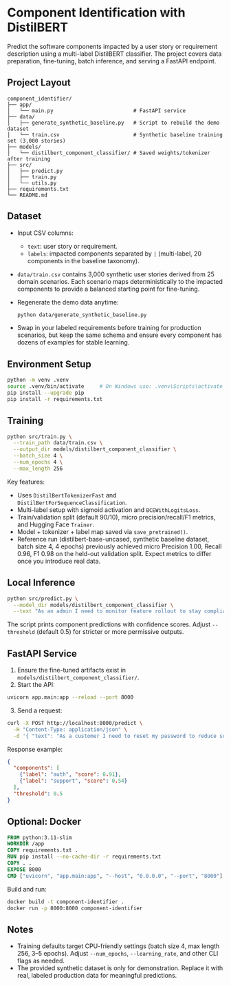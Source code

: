# Component Identification with DistilBERT

Predict the software components impacted by a user story or requirement description using a multi-label DistilBERT classifier. The project covers data preparation, fine-tuning, batch inference, and serving a FastAPI endpoint.

## Project Layout

```
component_identifier/
├── app/
│   └── main.py                          # FastAPI service
├── data/
│   ├── generate_synthetic_baseline.py   # Script to rebuild the demo dataset
│   └── train.csv                        # Synthetic baseline training set (3,000 stories)
├── models/
│   └── distilbert_component_classifier/ # Saved weights/tokenizer after training
├── src/
│   ├── predict.py
│   ├── train.py
│   └── utils.py
├── requirements.txt
└── README.md
```

## Dataset

- Input CSV columns:
  - `text`: user story or requirement.
  - `labels`: impacted components separated by `|` (multi-label, 20 components in the baseline taxonomy).
- `data/train.csv` contains 3,000 synthetic user stories derived from 25 domain scenarios. Each scenario maps deterministically to the impacted components to provide a balanced starting point for fine-tuning.
- Regenerate the demo data anytime:

  ```bash
  python data/generate_synthetic_baseline.py
  ```

- Swap in your labeled requirements before training for production scenarios, but keep the same schema and ensure every component has dozens of examples for stable learning.

## Environment Setup

```bash
python -m venv .venv
source .venv/bin/activate     # On Windows use: .venv\Scripts\activate
pip install --upgrade pip
pip install -r requirements.txt
```

## Training

```bash
python src/train.py \
  --train_path data/train.csv \
  --output_dir models/distilbert_component_classifier \
  --batch_size 4 \
  --num_epochs 4 \
  --max_length 256
```

Key features:

- Uses `DistilBertTokenizerFast` and `DistilBertForSequenceClassification`.
- Multi-label setup with sigmoid activation and `BCEWithLogitsLoss`.
- Train/validation split (default 90/10), micro precision/recall/F1 metrics, and Hugging Face `Trainer`.
- Model + tokenizer + label map saved via `save_pretrained()`.
- Reference run (distilbert-base-uncased, synthetic baseline dataset, batch size 4, 4 epochs) previously achieved micro Precision 1.00, Recall 0.96, F1 0.98 on the held-out validation split. Expect metrics to differ once you introduce real data.

## Local Inference

```bash
python src/predict.py \
  --model_dir models/distilbert_component_classifier \
  --text "As an admin I need to monitor feature rollout to stay compliant."
```

The script prints component predictions with confidence scores. Adjust `--threshold` (default 0.5) for stricter or more permissive outputs.

## FastAPI Service

1. Ensure the fine-tuned artifacts exist in `models/distilbert_component_classifier/`.
2. Start the API:

```bash
uvicorn app.main:app --reload --port 8000
```

3. Send a request:

```bash
curl -X POST http://localhost:8000/predict \
  -H "Content-Type: application/json" \
  -d '{ "text": "As a customer I need to reset my password to reduce support calls." }'
```

Response example:

```json
{
  "components": [
    {"label": "auth", "score": 0.91},
    {"label": "support", "score": 0.54}
  ],
  "threshold": 0.5
}
```

## Optional: Docker

```dockerfile
FROM python:3.11-slim
WORKDIR /app
COPY requirements.txt .
RUN pip install --no-cache-dir -r requirements.txt
COPY . .
EXPOSE 8000
CMD ["uvicorn", "app.main:app", "--host", "0.0.0.0", "--port", "8000"]
```

Build and run:

```bash
docker build -t component-identifier .
docker run -p 8000:8000 component-identifier
```

## Notes

- Training defaults target CPU-friendly settings (batch size 4, max length 256, 3–5 epochs). Adjust `--num_epochs`, `--learning_rate`, and other CLI flags as needed.
- The provided synthetic dataset is only for demonstration. Replace it with real, labeled production data for meaningful predictions.
